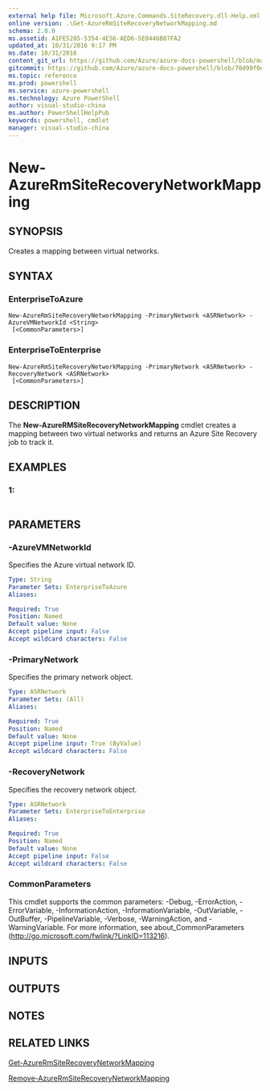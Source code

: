 ```yaml
---
external help file: Microsoft.Azure.Commands.SiteRecovery.dll-Help.xml
online version: .\Get-AzureRmSiteRecoveryNetworkMapping.md
schema: 2.0.0
ms.assetid: A1FE5285-5354-4E56-AED6-5E0446B07FA2
updated_at: 10/31/2016 9:17 PM
ms.date: 10/31/2016
content_git_url: https://github.com/Azure/azure-docs-powershell/blob/master/azureps-cmdlets-docs/ResourceManager/AzureRM.SiteRecovery/v1.1.11/New-AzureRmSiteRecoveryNetworkMapping.md
gitcommit: https://github.com/Azure/azure-docs-powershell/blob/70d99f0e924efe152eb73454f7898f92d5a5db64/azureps-cmdlets-docs/ResourceManager/AzureRM.SiteRecovery/v1.1.11/New-AzureRmSiteRecoveryNetworkMapping.md
ms.topic: reference
ms.prod: powershell
ms.service: azure-powershell
ms.technology: Azure PowerShell
author: visual-studio-china
ms.author: PowerShellHelpPub
keywords: powershell, cmdlet
manager: visual-studio-china
---
```


# New-AzureRmSiteRecoveryNetworkMapping

## SYNOPSIS
Creates a mapping between virtual networks.

## SYNTAX

### EnterpriseToAzure
```
New-AzureRmSiteRecoveryNetworkMapping -PrimaryNetwork <ASRNetwork> -AzureVMNetworkId <String>
 [<CommonParameters>]
```

### EnterpriseToEnterprise
```
New-AzureRmSiteRecoveryNetworkMapping -PrimaryNetwork <ASRNetwork> -RecoveryNetwork <ASRNetwork>
 [<CommonParameters>]
```

## DESCRIPTION
The **New-AzureRMSiteRecoveryNetworkMapping** cmdlet creates a mapping between two virtual networks and returns an Azure Site Recovery job to track it.

## EXAMPLES

### 1:
```

```

## PARAMETERS

### -AzureVMNetworkId
Specifies the Azure virtual network ID.

```yaml
Type: String
Parameter Sets: EnterpriseToAzure
Aliases: 

Required: True
Position: Named
Default value: None
Accept pipeline input: False
Accept wildcard characters: False
```

### -PrimaryNetwork
Specifies the primary network object.

```yaml
Type: ASRNetwork
Parameter Sets: (All)
Aliases: 

Required: True
Position: Named
Default value: None
Accept pipeline input: True (ByValue)
Accept wildcard characters: False
```

### -RecoveryNetwork
Specifies the recovery network object.

```yaml
Type: ASRNetwork
Parameter Sets: EnterpriseToEnterprise
Aliases: 

Required: True
Position: Named
Default value: None
Accept pipeline input: False
Accept wildcard characters: False
```

### CommonParameters
This cmdlet supports the common parameters: -Debug, -ErrorAction, -ErrorVariable, -InformationAction, -InformationVariable, -OutVariable, -OutBuffer, -PipelineVariable, -Verbose, -WarningAction, and -WarningVariable. For more information, see about_CommonParameters (http://go.microsoft.com/fwlink/?LinkID=113216).

## INPUTS

## OUTPUTS

## NOTES

## RELATED LINKS

[Get-AzureRmSiteRecoveryNetworkMapping](xref:ResourceManager/AzureRM.SiteRecovery/v1.1.11/Get-AzureRmSiteRecoveryNetworkMapping.md)

[Remove-AzureRmSiteRecoveryNetworkMapping](xref:ResourceManager/AzureRM.SiteRecovery/v1.1.11/Remove-AzureRmSiteRecoveryNetworkMapping.md)


